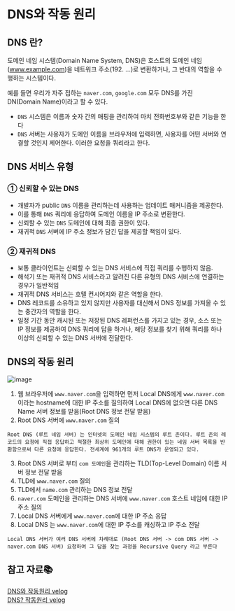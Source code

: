 # DNS와 작동 원리

## DNS 란?
도메인 네임 시스템(Domain Name System, DNS)은 호스트의 도메인 네임(www.example.com)을 네트워크 주소(192. ...)로 변환하거나, 그 반대의 역할을 수행하는 시스템이다.  

예를 들면 우리가 자주 접하는 `naver.com`, `google.com` 모두 DNS를 가진 DN(Domain Name)이라고 할 수 있다.  

- `DNS` 시스템은 이름과 숫자 간의 매핑을 관리하여 마치 전화번호부와 같은 기능을 한다
- `DNS` 서버는 사용자가 도메인 이름을 브라우저에 입력하면, 사용자를 어떤 서버와 연결할 것인지 제어한다. 이러한 요청을 쿼리라고 한다.

## DNS 서비스 유형

### ① 신뢰할 수 있는 DNS
- 개발자가 public `DNS` 이름을 관리하는데 사용하는 업데이트 매커니즘을 제공한다.
- 이를 통해 `DNS` 쿼리에 응답하여 도메인 이름을 IP 주소로 변환한다.
- 신뢰할 수 있는 `DNS` 도메인에 대해 최종 권한이 있다.
- 재귀적 `DNS` 서버에 IP 주소 정보가 담긴 답을 제공할 책임이 있다.

### ② 재귀적 DNS
- 보통 클라이언트는 신뢰할 수 있는 DNS 서비스에 직접 쿼리를 수행하지 않음.
- 해석기 또는 재귀적 DNS 서비스라고 알려진 다른 유형의 DNS 서비스에 연결하는 경우가 일반적임
- 재귀적 DNS 서비스는 호텔 컨시어지와 같은 역할을 한다.
- DNS 레코드를 소유하고 있지 않지만 사용자를 대신해서 DNS 정보를 가져올 수 있는 중간자의 역할을 한다.
- 일정 기간 동안 캐시된 또는 저장된 DNS 레퍼런스를 가지고 있는 경우, 소스 또는 IP 정보를 제공하여 DNS 쿼리에 답을 하거나, 해당 정보를 찾기 위해 쿼리를 하나 이상의 신뢰할 수 있는 DNS 서버에 전달한다.

## DNS의 작동 원리
![image](https://media.vlpt.us/images/goban/post/5717ceb7-79f2-41d3-86e5-7e48bfd6ac58/DNSLogic.png)  

1. 웹 브라우저에 `www.naver.com`을 입력하면 먼저 Local DNS에게 `www.naver.com` 이라는 hostname에 대한 IP 주소를 질의하여 Local DNS에 없으면 다른 DNS Name 서버 정보를 받음(Root DNS 정보 전달 받음)
2. Root DNS 서버에 `www.naver.com` 질의

```
Root DNS (루트 네임 서버) 는 인터넷의 도메인 네임 시스템의 루트 존이다. 루트 존의 레코드의 요청에 직접 응답하고 적절한 최상위 도메인에 대해 권한이 있는 네임 서버 목록을 반환함으로써 다른 요청에 응답한다. 전세계에 961개의 루트 DNS가 운영되고 있다.
```
3. Root DNS 서버로 부터 `com 도메인`을 관리하는 TLD(Top-Level Domain) 이름 서버 정보 전달 받음
4. TLD에 `www.naver.com` 질의
5. TLD에서 `name.com` 관리하는 DNS 정보 전달
6. `naver.com` 도메인을 관리하는 DNS 서버에 `www.naver.com` 호스트 네임에 대한 IP 주소 질의
7. Local DNS 서버에게 `www.naver.com`에 대한 IP 주소 응답
8. Local DNS 는 `www.naver.com`에 대한 IP 주소를 캐싱하고 IP 주소 전달

```
Local DNS 서버가 여러 DNS 서버에 차례대로 (Root DNS 서버 -> com DNS 서버 -> naver.com DNS 서버) 요청하여 그 답을 찾는 과정을 Recursive Query 라고 부른다
```

## 참고 자료📚
[DNS와 작동원리 velog](https://velog.io/@goban/DNS%EC%99%80-%EC%9E%91%EB%8F%99%EC%9B%90%EB%A6%AC)  
[DNS? 작동원리 velog](https://velog.io/@doomchit_3/Internet-DNS-%EC%9E%91%EB%8F%99%EC%9B%90%EB%A6%AC-IMBETPY)
